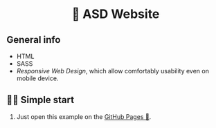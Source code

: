 <h1 align="center">
    📰 ASD Website
</h1>


## General info

- HTML
- SASS
- *Responsive Web Design*, which allow comfortably usability even on mobile device.


## 🏃‍♂️ Simple start

1. Just open this example on the [GitHub Pages 🚀](https://alexandr-stark.github.io/ASDWebsite/).